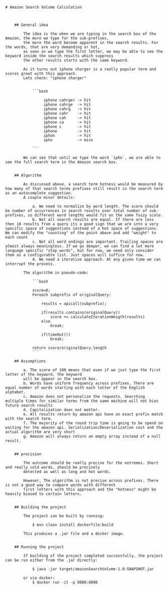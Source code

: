     
    # Amazon Search Volume Calculation   
    
      
      
        ## General idea
        
            The idea is the when we are typing in the search box of the Amazon, the more we type for the sub-prefixes,
            the more the word become apparent in the search results. For the words, that are very demanding or hot, 
            as soon as we type the first letter, we may be able to see the keyword inside the search results which suppress
            the other results starts with the same keyword.    
            
            As it turns out iphone charger is a really popular term and scores great with this approach.  
            Lets check: "iphone charger"  
            
        
                ```bash  
                     
                     iphone cahrger -> hit  
                     iphone cahrge  -> hit  
                     iphone cahrg   -> hit  
                     iphone cahr    -> hit   
                     iphone cah     -> hit  
                     iphone ca      -> hit  
                     iphone c       -> hit  
                     iphone         -> hit  
                     iphon          -> hit  
                     ipho           -> miss  
                    
                ```  
        
            We can see that until we type the word `ipho`, we are able to see the full search term in the Amazon search box.  
          
          
        ## Algorithm
          
            As discussed above, a search term hotness would be measured by how many of that search terms prefixes still result in the search term as an autocomplete suggestion.  
            A couple minor details:  
            
                a. We need to normalize by word length. The score should be number of occurrences in search results over total number of sub-prefixes, so different word lengths would fit on the same fuzzy scale.  
                b. Not all search results are equal. If there are less then 10 results from a query its a good sign that we are into a very specific space of suggestions instead of a hot space of suggestions. We can modify the "counting" of the point above and add "weight" to each count  
                c. Not all word endings are important. Trailing spaces are almost always meaningless. If we go deeper, we can find a lot more language specific "stop words", but for now, we need only consider them as a configurable list. Just spaces will suffice for now.  
                d. We need a iterative approach. At any given time we can interrupt the process.  
              
            The algorithm in pseudo-code:  
                
                ```bash
                  
                score=0;  
                Foreach subprefix of originalQuery:  
                    
                    results = apicall(subprefix); 
                    
                    if(results.contains(originalQuery))
                        score += calculateIterationWeigth(results)  
                    else  
                        break;  

                    if(timeOut())  
                        break;    
                    
                return score/originalQuery.length  
                ```  
     
        ## Assumptions
            
            a. The score of 100 means that even if we just type the first letter of the keyword, the keyword 
            will be appear in the search box.
            b. Words have uniform frequency across prefixes. There are equal number of words starting with each letter of the English alphabet.
            c. Amazon does not personalize the requests. Searching multiple times for similar terms from the same machine will not bias future search results
            d. Capitalization does not matter.   
            e. All results return by amazon api have an exact prefix match with the search term.
            f. The majority of the round trip time is going to be spend on waiting for the amazon api. Serialization/Deserialization cost and the actual algorithm are very short
            g. Amazon will always return an empty array instead of a null result.                      
            
            
        ## precision 
              
            The outcome should be really precise for the extremes. Short and really cold words, should be precisely 
            detected as well as long and hot words. 
            
            However, The algorithm is not precise across prefixes. There is not a good way to compare words with different 
            first letters with this approach and the "hotness" might be heavily biased to certain letters.            
            
                        
        ## Building the project  
                          
            The project can be built by running:
                
                $ mvn clean install dockerfile:build 
               
            This produces a .jar file and a docker image.  
          
          
        ## Running the project  
          
            If building of the project completed successfully, the project can be run either from the .jar directly:  
           
                $ java -jar target/amazonSearchVolume-1.0-SNAPSHOT.jar  
            
            or via docker:                
                $ docker run -it -p 8080:8080    